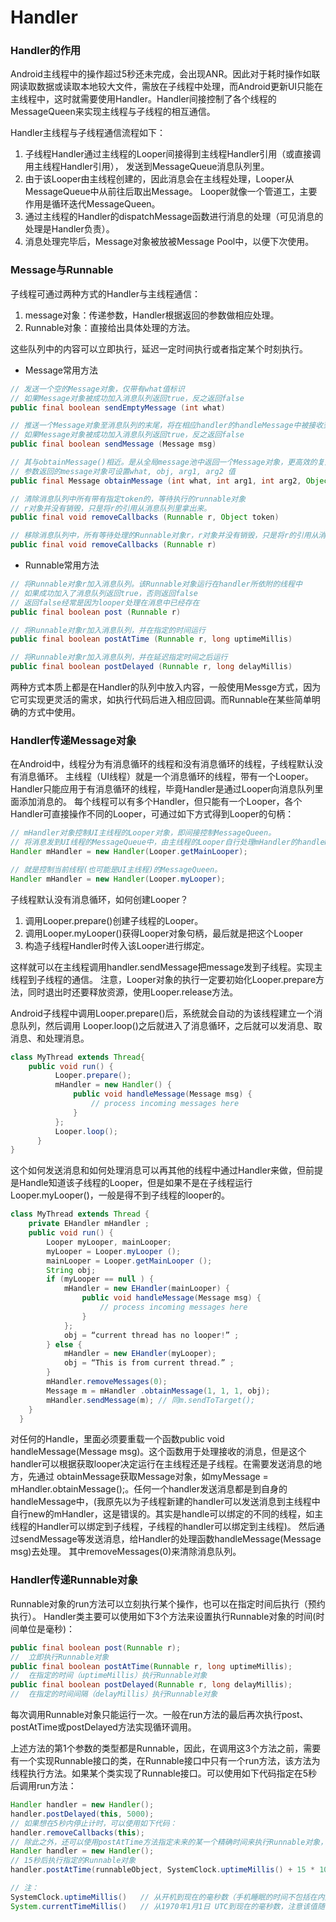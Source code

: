 Handler
===


### Handler的作用

Android主线程中的操作超过5秒还未完成，会出现ANR。因此对于耗时操作如联网读取数据或读取本地较大文件，需放在子线程中处理，而Android更新UI只能在主线程中，这时就需要使用Handler。Handler间接控制了各个线程的MessageQueen来实现主线程与子线程的相互通信。

Handler主线程与子线程通信流程如下：

1. 子线程Handler通过主线程的Looper间接得到主线程Handler引用（或直接调用主线程Handler引用），
发送到MessageQueue消息队列里。
2. 由于该Looper由主线程创建的，因此消息会在主线程处理，Looper从MessageQueue中从前往后取出Message。
Looper就像一个管道工，主要作用是循环迭代MessageQueen。
3. 通过主线程的Handler的dispatchMessage函数进行消息的处理（可见消息的处理是Handler负责）。
4. 消息处理完毕后，Message对象被放被Message Pool中，以便下次使用。


### Message与Runnable

子线程可通过两种方式的Handler与主线程通信：

1. message对象：传递参数，Handler根据返回的参数做相应处理。
2. Runnable对象：直接给出具体处理的方法。

这些队列中的内容可以立即执行，延迟一定时间执行或者指定某个时刻执行。

- Message常用方法

```java
// 发送一个空的Message对象，仅带有what值标识
// 如果Message对象被成功加入消息队列返回true，反之返回false
public final boolean sendEmptyMessage (int what)

// 推送一个Message对象至消息队列的末尾，将在相应handler的handleMessage中被接收到。
// 如果Message对象被成功加入消息队列返回true，反之返回false
public final boolean sendMessage (Message msg)

// 其与obtainMessage()相近。是从全局message池中返回一个Message对象，更高效的复用
// 参数返回的message对象可设置what, obj, arg1, arg2 值
public final Message obtainMessage (int what, int arg1, int arg2, Object obj)

// 清除消息队列中所有带有指定token的，等待执行的runnable对象
// r对象并没有销毁，只是将r的引用从消息队列里拿出来。
public final void removeCallbacks (Runnable r, Object token)

// 移除消息队列中，所有等待处理的Runnable对象r，r对象并没有销毁，只是将r的引用从消息队列里拿出来
public final void removeCallbacks (Runnable r)
```

- Runnable常用方法

```java
// 将Runnable对象r加入消息队列。该Runnable对象运行在handler所依附的线程中
// 如果成功加入了消息队列返回true，否则返回false
// 返回false经常是因为looper处理在消息中已经存在
public final boolean post (Runnable r)

// 将Runnable对象r加入消息队列，并在指定的时间运行
public final boolean postAtTime (Runnable r, long uptimeMillis)

// 将Runnable对象r加入消息队列，并在延迟指定时间之后运行
public final boolean postDelayed (Runnable r, long delayMillis)
```

两种方式本质上都是在Handler的队列中放入内容，一般使用Messge方式，因为它可实现更灵活的需求，如执行代码后进入相应回调。而Runnable在某些简单明确的方式中使用。


### Handler传递Message对象

在Android中，线程分为有消息循环的线程和没有消息循环的线程，子线程默认没有消息循环。
主线程（UI线程）就是一个消息循环的线程，带有一个Looper。
Handler只能应用于有消息循环的线程，毕竟Handler是通过Looper向消息队列里面添加消息的。
每个线程可以有多个Handler，但只能有一个Looper，各个Handler可直接操作不同的Looper，可通过如下方式得到Looper的句柄：

```java
// mHandler对象控制UI主线程的Looper对象，即间接控制MessageQueen。
// 将消息发到UI线程的MessageQueue中，由主线程的Looper自行处理mHandler的handleMessage回调
Handler mHandler = new Handler(Looper.getMainLooper);

// 就是控制当前线程(也可能是UI主线程)的MessageQueen。
Handler mHandler = new Handler(Looper.myLooper);
```
子线程默认没有消息循环，如何创建Looper？

1. 调用Looper.prepare()创建子线程的Looper。
2. 调用Looper.myLooper()获得Looper对象句柄，最后就是把这个Looper
3. 构造子线程Handler时传入该Looper进行绑定。

这样就可以在主线程调用handler.sendMessage把message发到子线程。实现主线程到子线程的通信。
注意，Looper对象的执行一定要初始化Looper.prepare方法，同时退出时还要释放资源，使用Looper.release方法。

Android子线程中调用Looper.prepare()后，系统就会自动的为该线程建立一个消息队列，然后调用 Looper.loop()之后就进入了消息循环，之后就可以发消息、取消息、和处理消息。

```java
class MyThread extends Thread{
    public void run() {
          Looper.prepare();
          mHandler = new Handler() {
              public void handleMessage(Message msg) {
                  // process incoming messages here
              }
          };
          Looper.loop();
      }
}
```

这个如何发送消息和如何处理消息可以再其他的线程中通过Handler来做，但前提是Handle知道该子线程的Looper，但是如果不是在子线程运行 Looper.myLooper()，一般是得不到子线程的looper的。

```java
class MyThread extends Thread {
    private EHandler mHandler ;
    public void run() {
        Looper myLooper, mainLooper;
        myLooper = Looper.myLooper ();
        mainLooper = Looper.getMainLooper ();
        String obj;
        if (myLooper == null ) {
            mHandler = new EHandler(mainLooper) {
                public void handleMessage(Message msg) {
                    // process incoming messages here
                }
            };
            obj = “current thread has no looper!” ;
        } else {
            mHandler = new EHandler(myLooper);
            obj = “This is from current thread.” ;
        }
        mHandler.removeMessages(0);
        Message m = mHandler .obtainMessage(1, 1, 1, obj);
        mHandler.sendMessage(m); // 同m.sendToTarget();
    }
  }
```

对任何的Handle，里面必须要重载一个函数public void handleMessage(Message msg)。这个函数用于处理接收的消息，但是这个handler可以根据获取looper决定运行在主线程还是子线程。在需要发送消息的地方，先通过 obtainMessage获取Message对象，如myMessage = mHandler.obtainMessage();。任何一个handler发送消息都是到自身的handleMessage中，(我原先以为子线程新建的handler可以发送消息到主线程中自行new的mHandler，这是错误的。其实是handle可以绑定的不同的线程，如主线程的Handler可以绑定到子线程，子线程的handler可以绑定到主线程)。
然后通过sendMessage等发送消息，给Handler的处理函数handleMessage(Message msg)去处理。 其中removeMessages(0)来清除消息队列。


### Handler传递Runnable对象

Runnable对象的run方法可以立刻执行某个操作，也可以在指定时间后执行（预约执行）。
Handler类主要可以使用如下3个方法来设置执行Runnable对象的时间(时间单位是毫秒)：

```java
public final boolean post(Runnable r);
//  立即执行Runnable对象  
public final boolean postAtTime(Runnable r, long uptimeMillis);
//  在指定的时间（uptimeMillis）执行Runnable对象
public final boolean postDelayed(Runnable r, long delayMillis);
//  在指定的时间间隔（delayMillis）执行Runnable对象  
```

每次调用Runnable对象只能运行一次。一般在run方法的最后再次执行post、postAtTime或postDelayed方法实现循环调用。

上述方法的第1个参数的类型都是Runnable，因此，在调用这3个方法之前，需要有一个实现Runnable接口的类，在Runnable接口中只有一个run方法，该方法为线程执行方法。如果某个类实现了Runnable接口。可以使用如下代码指定在5秒后调用run方法：

```java
Handler handler = new Handler();
handler.postDelayed(this, 5000);
// 如果想在5秒内停止计时，可以使用如下代码：
handler.removeCallbacks(this);
// 除此之外，还可以使用postAtTime方法指定未来的某一个精确时间来执行Runnable对象，代码如下：
Handler handler = new Handler();
// 15秒后执行指定的Runnable对象
handler.postAtTime(runnableObject, SystemClock.uptimeMillis() + 15 * 1000);

// 注：
SystemClock.uptimeMillis()   // 从开机到现在的毫秒数（手机睡眠的时间不包括在内）
System.currentTimeMillis()   // 从1970年1月1日 UTC到现在的毫秒数，注意该值随手机时间更改后改变
```

